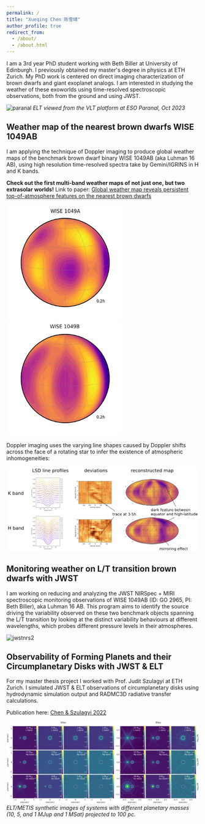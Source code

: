```yaml
---
permalink: /
title: "Xueqing Chen 陈雪晴"
author_profile: true
redirect_from: 
  - /about/
  - /about.html
---
```


I am a 3rd year PhD student working with Beth Biller at University of Edinburgh. I previously obtained my master's degree in physics at ETH Zurich. My PhD work is centered on direct imaging characterization of brown dwarfs and giant exoplanet analogs. I am interested in studying the weather of these exoworlds using time-resolved spectroscopic observations, both from the ground and using JWST.

![paranal](/images/paranal.png)
_ELT viewed from the VLT platform at ESO Paranal, Oct 2023_


Weather map of the nearest brown dwarfs WISE 1049AB
------
I am applying the technique of Doppler imaging to produce global weather maps of the benchmark brown dwarf binary WISE 1049AB (aka Luhman 16 AB), using high resolution time-resolved spectra take by Gemini/IGRINS in H and K bands.

**Check out the first multi-band weather maps of not just one, but two extrasolar worlds!**
Link to paper: [Global weather map reveals persistent top-of-atmosphere features on the nearest brown dwarfs](https://arxiv.org/abs/2408.09606)

  <img src="/images/igrinsHK_WISE1049A.gif" alt="dopplermapgifa" width="300"/>                         <img src="/images/igrinsHK_WISE1049B.gif" alt="dopplermapgifa" width="300"/> 

Doppler imaging uses the varying line shapes caused by Doppler shifts across the face of a rotating star to infer the existence of atmospheric inhomogeneities:

![dopplermap](/images/dopplermap.png)


Monitoring weather on L/T transition brown dwarfs with JWST
------
I am working on reducing and analyzing the JWST NIRSpec + MIRI spectroscopic monitoring observations of WISE 1049AB (ID: GO 2965, PI: Beth Biller), aka Luhman 16 AB. This program aims to identify the source driving the variability observed on these two benchmark objects spanning the L/T transition by looking at the distinct variability behaviours at different wavelengths, which probes different pressure levels in their atmospheres.

![jwstnrs2](/images/jwstnrs2_WISE1049B.gif)


Observability of Forming Planets and their Circumplanetary Disks with JWST & ELT
------
For my master thesis project I worked with Prof. Judit Szulagyi at ETH Zurich. I simulated JWST & ELT observations of circumplanetary disks using hydrodynamic simulation output and RADMC3D radiative transfer calculations. 

Publication here: [Chen & Szulagyi 2022](https://ui.adsabs.harvard.edu/abs/2022MNRAS.516..506C/abstract)

![mspaper](/images/mspaper.jpeg)
_ELT/METIS synthetic images of systems with different planetary masses (10, 5, and 1 MJup and 1 MSat) projected to 100 pc._
